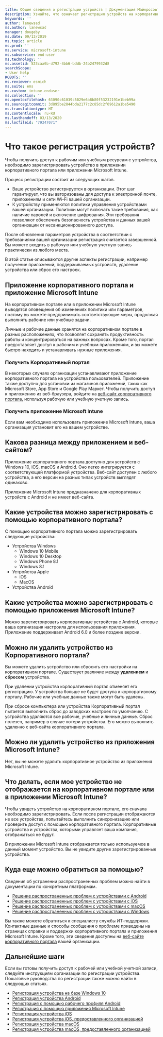 ```yaml
---
title: Общие сведения о регистрации устройств | Документация Майкрософт
description: Узнайте, что означает регистрация устройств на корпоративном портале и в приложении Microsoft Intune.
keywords: ''
author: lenewsad
ms.author: lanewsad
manager: dougeby
ms.date: 09/13/2019
ms.topic: article
ms.prod: ''
ms.service: microsoft-intune
ms.subservice: end-user
ms.technology: ''
ms.assetid: 523caa6b-d792-4bb6-bddb-24b2479932d8
searchScope:
- User help
ROBOTS: ''
ms.reviewer: esmich
ms.suite: ems
ms.custom: intune-enduser
ms.collection: ''
ms.openlocfilehash: 63090c61039c5029e6a8b80f53232191e1beb99a
ms.sourcegitcommit: 3d895be2844bda2177c2c85dc2f09612a1be5490
ms.translationtype: HT
ms.contentlocale: ru-RU
ms.lasthandoff: 03/13/2020
ms.locfileid: "79347071"
---
```

# <a name="what-is-device-enrollment"></a>Что такое регистрация устройств?
Чтобы получить доступ к рабочим или учебным ресурсам с устройства, необходимо зарегистрировать устройство в приложении корпоративного портала или приложении Microsoft Intune. 

Процесс регистрации состоит из следующих шагов.

* Ваше устройство регистрируется в организации. Этот шаг гарантирует, что вы авторизованы для доступа к электронной почте, приложениям и сети Wi-Fi вашей организации. 
* К устройству применяются политики управления устройствами вашей организации. Политики могут включать такие требования, как наличие паролей и включение шифрования. Эти требования позволяют обеспечить безопасность устройства и данных вашей организации от несанкционированного доступа.

После обновления параметров устройства в соответствии с требованиями вашей организации регистрация считается завершенной. Вы можете входить в рабочую или учебную учетную запись практически из любого места.  

В этой статье описываются другие аспекты регистрации, например получение приложений, поддерживаемых устройств, удаление устройства или сброс его настроек.  

## <a name="company-portal-and-microsoft-intune-app"></a>Приложение корпоративного портала и приложение Microsoft Intune

На корпоративном портале или в приложении Microsoft Intune выводятся оповещения об изменениях политики или параметров, поэтому вы можете предпринимать соответствующие меры, продолжая выполнять рабочие или учебные задачи. 

Личные и рабочие данные хранятся на корпоративном портале в разных расположениях, что позволяет сохранять продуктивность работы и концентрироваться на важных вопросах. Кроме того, портал предоставляет доступ к рабочим и учебным приложениям, и вы можете быстро находить и устанавливать нужные приложения.  

### <a name="get-company-portal"></a>Получить Корпоративный портал

В некоторых случаях организации устанавливают приложение корпоративного портала на устройства пользователей. Приложение также доступно для установки из магазинов приложений, таких как Microsoft Store, App Store и Google Play Маркет. Чтобы получить доступ к приложению из веб-браузера, войдите на [веб-сайт корпоративного портала](https://go.microsoft.com/fwlink/?linkid=2010980), используя рабочую или учебную учетную запись.  

### <a name="get-microsoft-intune-app"></a>Получить приложение Microsoft Intune

Если вам необходимо использовать приложение Microsoft Intune, ваша организация установит его на вашем устройстве.  

## <a name="whats-the-difference-between-the-apps-and-the-website"></a>Какова разница между приложением и веб-сайтом?
Приложение корпоративного портала доступно для устройств с Windows 10, iOS, macOS и Android. Оно легко интегрируется с соответствующей платформой устройства. Веб-сайт доступен с любого устройства, а его версии на разных типах устройств выглядят одинаково. 

Приложение Microsoft Intune предназначено для корпоративных устройств с Android и не имеет веб-сайта.  

## <a name="what-kind-of-devices-can-you-enroll-with-company-portal"></a>Какие устройства можно зарегистрировать с помощью корпоративного портала?
С помощью корпоративного портала можно зарегистрировать следующие устройства:  

- Устройства Windows
  - Windows 10 Mobile
  - Windows 10 Desktop
  - Windows Phone 8.1
  - Windows 8.1
- Устройства Apple
    - iOS
    - MacOS
- Устройства Android


## <a name="what-kind-of-devices-can-you-enroll-with-the-microsoft-intune-app"></a>Какие устройства можно зарегистрировать с помощью приложения Microsoft Intune?  
Можно зарегистрировать корпоративные устройства с Android, которые ваша организация настроила для использования приложения. Приложение поддерживает Android 6.0 и более поздние версии. 

## <a name="can-you-remove-a-device-from-the-company-portal"></a>Можно ли удалить устройство из Корпоративного портала?
Вы можете удалить устройство или сбросить его настройки на корпоративном портале. Существует различие между **удалением** и **сбросом** устройства.

При удалении устройства корпоративный портал отменяет его регистрацию. У устройства больше не будет доступа к корпоративному порталу. Рабочие или учебные данные также могут быть удалены. 

При сбросе компьютера или устройства Корпоративный портал пытается выполнить сброс до заводских настроек по умолчанию. С устройства удаляются все рабочие, учебные и личные данные. Сброс полезен, например в случае потери устройства. Его можно выполнить удаленно с веб-сайта корпоративного портала.  

## <a name="can-you-remove-a-device-from-the-microsoft-intune-app"></a>Можно ли удалить устройство из приложения Microsoft Intune?
Нет, вы не можете удалить корпоративное устройство из приложения Microsoft Intune.  

## <a name="what-if-i-cant-see-my-device-in-the-company-portal-or-microsoft-intune-app"></a>Что делать, если мое устройство не отображается на корпоративном портале или в приложении Microsoft Intune?
Чтобы увидеть устройство на корпоративном портале, его сначала необходимо зарегистрировать. Если после регистрации отображаются не все устройства, попытайтесь выполнить синхронизацию или проверить доступ с помощью корпоративного портала. Корпоративные устройства и устройства, которыми управляет ваша компания, отображаться не будут.

В приложении Microsoft Intune отображается только используемое в данный момент устройство. Вы не увидите другие зарегистрированные устройства.  

## <a name="where-else-can-i-go-for-help"></a>Куда еще можно обратиться за помощью?  
Сведения об устранении распространенных проблем можно найти в документации по конкретным платформам.  

- [Решение распространенных проблем с устройствами с Android](check-compliance-on-your-device-android.md)  
- [Решение распространенных проблем с устройствами с iOS](troubleshoot-your-device-ios.md)
- [Решение распространенных проблем с устройствами с macOS](troubleshoot-your-device-macos.md)
- [Решение распространенных проблем с устройствами с Windows](troubleshoot-your-device-windows.md)

Вы также можете обратиться к специалисту службы ИТ-поддержки. Контактные данные и способы сообщения о проблеме приведены на страницах справки и поддержки корпоративного портала и приложения Microsoft Intune. Кроме того, эти сведения доступны на [веб-сайте корпоративного портала](https://go.microsoft.com/fwlink/?linkid=2010980) вашей организации.  

## <a name="next-steps"></a>Дальнейшие шаги  

Если вы готовы получить доступ к рабочей или учебной учетной записи, следуйте инструкциям организации по регистрации устройства. Пошаговые руководства по регистрации также можно найти в следующих статьях.

* [Регистрация устройства на базе Windows 10](enroll-windows-10-device.md)
* [Регистрация устройства Android](enroll-device-android-company-portal.md)
* [Регистрация с помощью рабочего профиля Android](enroll-device-android-work-profile.md)
* [Регистрация с помощью приложения Microsoft Intune](enroll-device-android-microsoft-intune-app.md)
* [Регистрация устройства iOS](enroll-your-device-in-intune-ios.md)
* [Регистрация устройства iOS, предоставленного организацией](enroll-your-device-dep-ios.md)
* [Регистрация устройства macOS](enroll-your-device-in-intune-macos-cp.md)
* [Регистрация устройства macOS, предоставленного организацией](enroll-company-device-macos.md)



